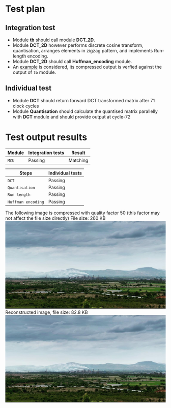   # Test plan
  ## Integration test
  * Module **tb** should call module **DCT_2D**.
  * Module **DCT_2D** however performs discrete cosine transform, quantisation, arranges elements in zigzag pattern, and implements Run-length encoding.
  * Module **DCT_2D** should call **Huffman_encoding** module.
  * An [example](https://www.projectrhea.org/rhea/index.php/Homework3ECE438JPEG) is considered, its compressed output is verfied against the output of `tb` module.
  
  ## Individual test
  * Module **DCT** should return forward DCT transformed matrix after 71 clock cycles
  * Module **Quantisation** should calculate the quantised matrix parallelly with **DCT** module and should provide output at cycle-72
  
  # Test output results
  | Module | Integration tests | Result |
  | ------ | ----------------- | ------ |
  | `MCU`  | Passing           | Matching |


| Steps | Individual tests |
  | ------ | ---------------- |
  | `DCT`  | Passing          |
  | `Quantisation`| Passing   |
  | `Run length`  | Passing   |
  | `Huffman encoding`| Passing |
  
The following image is compressed with quality factor 50 (this factor may not affect the file size directly)
File size: 260 KB
![](https://github.com/A-Sathvik/JPEG-compression/blob/ce9b5afdda0f59ab9f097e591723e76cd2e2ea40/Test%20plan%20and%20output/View.jpeg)
Reconstructed image, file size: 82.8 KB
![](https://github.com/A-Sathvik/JPEG-compression/blob/ce9b5afdda0f59ab9f097e591723e76cd2e2ea40/Test%20plan%20and%20output/View-min.jpeg)
